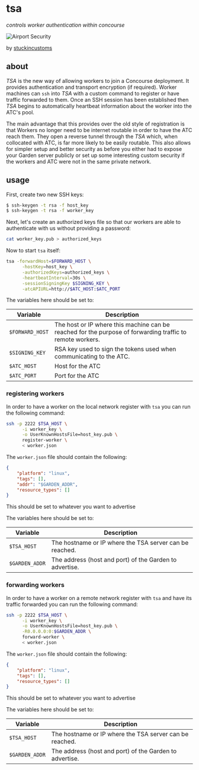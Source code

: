 # tsa

*controls worker authentication within concourse*

![Airport Security](https://farm4.staticflickr.com/3558/3768304342_747d4904a8_z_d.jpg)

by [stuckincustoms](https://www.flickr.com/photos/stuckincustoms/3768304342)

## about

*TSA* is the new way of allowing workers to join a Concourse deployment. It provides authentication and transport encryption (if required). Worker machines can `ssh` into *TSA* with a custom command to register or have traffic forwarded to them. Once an SSH session has been established then *TSA* begins to automatically heartbeat information about the worker into the ATC's pool.

The main advantage that this provides over the old style of registration is that Workers no longer need to be internet routable in order to have the ATC reach them. They open a reverse tunnel through the *TSA* which, when collocated with ATC, is far more likely to be easily routable. This also allows for simpler setup and better security as before you either had to expose your Garden server publicly or set up some interesting custom security if the workers and ATC were not in the same private network.

## usage

First, create two new SSH keys:

```bash
$ ssh-keygen -t rsa -f host_key
$ ssh-keygen -t rsa -f worker_key
```

Next, let's create an authorized keys file so that our workers are able to authenticate with us without providing a password:

```bash
cat worker_key.pub > authorized_keys
```

Now to start `tsa` itself:

```bash
tsa -forwardHost=$FORWARD_HOST \
      -hostKey=host_key \
      -authorizedKeys=authorized_keys \
      -heartbeatInterval=30s \
      -sessionSigningKey $SIGNING_KEY \
      -atcAPIURL=http://$ATC_HOST:$ATC_PORT
```

The variables here should be set to:

| Variable             | Description                                                                                               |
|----------------------|-----------------------------------------------------------------------------------------------------------|
| `$FORWARD_HOST`      | The host or IP where this machine can be reached for the purpose of forwarding traffic to remote workers. |
| `$SIGNING_KEY`       | RSA key used to sign the tokens used when communicating to the ATC.                                       |
| `$ATC_HOST`          | Host for the ATC                                                                                          |
| `$ATC_PORT`          | Port for the ATC                                                                                          |

### registering workers

In order to have a worker on the local network register with `tsa` you can run the following command:

```bash
ssh -p 2222 $TSA_HOST \
      -i worker_key \
      -o UserKnownHostsFile=host_key.pub \
      register-worker \
      < worker.json
```

The `worker.json` file should contain the following:

```json
{
    "platform": "linux",
    "tags": [],
    "addr": "$GARDEN_ADDR",
    "resource_types": []
}
```

This should be set to whatever you want to advertise

The variables here should be set to:

| Variable             | Description                                             |
|----------------------|---------------------------------------------------------|
| `$TSA_HOST`          | The hostname or IP where the TSA server can be reached. |
| `$GARDEN_ADDR`       | The address (host and port) of the Garden to advertise. |

### forwarding workers

In order to have a worker on a remote network register with `tsa` and have its traffic forwarded you can run the following command:

```bash
ssh -p 2222 $TSA_HOST \
      -i worker_key \
      -o UserKnownHostsFile=host_key.pub \
      -R0.0.0.0:0:$GARDEN_ADDR \
      forward-worker \
      < worker.json
```

The `worker.json` file should contain the following:

```json
{
    "platform": "linux",
    "tags": [],
    "resource_types": []
}
```

This should be set to whatever you want to advertise

The variables here should be set to:

| Variable             | Description                                             |
|----------------------|---------------------------------------------------------|
| `$TSA_HOST`          | The hostname or IP where the TSA server can be reached. |
| `$GARDEN_ADDR`       | The address (host and port) of the Garden to advertise. |
